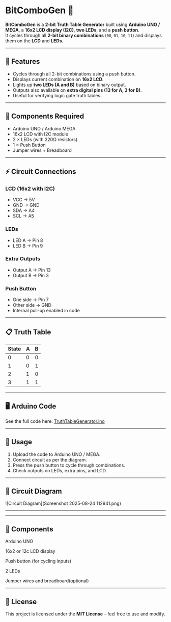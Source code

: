 # BitComboGen 🔢

**BitComboGen** is a **2-bit Truth Table Generator** built using **Arduino UNO / MEGA**, 
a **16x2 LCD display (I2C)**, **two LEDs**, and a **push button**.  
It cycles through all **2-bit binary combinations** (`00`, `01`, `10`, `11`) 
and displays them on the **LCD** and **LEDs**.  

---

## 🔹 Features
- Cycles through all 2-bit combinations using a push button.
- Displays current combination on **16x2 LCD**.
- Lights up **two LEDs (A and B)** based on binary output.
- Outputs also available on **extra digital pins (13 for A, 3 for B)**.
- Useful for verifying logic gate truth tables.

---

## 🔌 Components Required
- Arduino UNO / Arduino MEGA  
- 16x2 LCD with I2C module  
- 2 × LEDs (with 220Ω resistors)  
- 1 × Push Button  
- Jumper wires + Breadboard  

---

## ⚡ Circuit Connections

### LCD (16x2 with I2C)
- VCC → 5V  
- GND → GND  
- SDA → A4  
- SCL → A5  

### LEDs
- LED A → Pin 8  
- LED B → Pin 9  

### Extra Outputs
- Output A → Pin 13  
- Output B → Pin 3  

### Push Button
- One side → Pin 7  
- Other side → GND  
- Internal pull-up enabled in code  

---

## 📋 Truth Table

| State | A | B |
|-------|---|---|
| 0     | 0 | 0 |
| 1     | 0 | 1 |
| 2     | 1 | 0 |
| 3     | 1 | 1 |

---

## 🖥️ Arduino Code

See the full code here: [TruthTableGenerator.ino](TruthTableGenerator.ino)

---

## 🚀 Usage
1. Upload the code to Arduino UNO / MEGA.  
2. Connect circuit as per the diagram.  
3. Press the push button to cycle through combinations.  
4. Check outputs on LEDs, extra pins, and LCD.  

---

## 📸 Circuit Diagram
![Circuit Diagram](Screenshot 2025-08-24 112941.png)


---
---
## 🔧 Components

Arduino UNO

16x2 or 12c LCD display 

Push button (for cycling inputs)

2 LEDs 

Jumper wires and breadboard(optional)

---
## 📜 License
This project is licensed under the **MIT License** – feel free to use and modify.  
